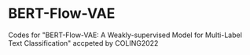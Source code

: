 # BERT-Flow-VAE
Codes for "BERT-Flow-VAE: A Weakly-supervised Model for Multi-Label Text Classification" accpeted by COLING2022
